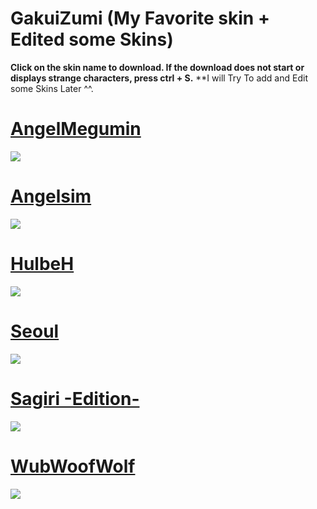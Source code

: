 # GakuiZumi (My Favorite skin + Edited some Skins)

**Click on the skin name to download. If the download does not start or displays strange characters, press ctrl + S.**
**I will Try To add and Edit some Skins Later ^^.

# [AngelMegumin](https://puu.sh/vXQwv/3eb302edbc.osk)
![](https://osu.ppy.sh/ss/8149958)

# [Angelsim](https://puu.sh/vXQCu/a6d55081eb.osk)
![](https://osu.ppy.sh/ss/8149979)

# [HulbeH](https://puu.sh/vXQd9/7e8573dab5.osk)
![](https://osu.ppy.sh/ss/8149927)

# [Seoul](https://puu.sh/vXPL4/f629e5f467.osk)
![](https://osu.ppy.sh/ss/8149869)

# [Sagiri -Edition-](https://puu.sh/vXPRF/25e68148a3.osk)
![](https://osu.ppy.sh/ss/8149886)

# [WubWoofWolf](https://puu.sh/vXQ5W/ea38db2771.osk)
![](https://osu.ppy.sh/ss/8149920)


